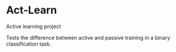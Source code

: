 # Act-Learn
Active learning project

Tests the difference between active and passive training in a binary classification task.
